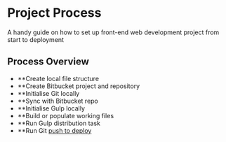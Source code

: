 # Project Process
A handy guide on how to set up front-end web development project from start to deployment

## Process Overview

- **Create local file structure
- **Create Bitbucket project and repository
- **Initialise Git locally
- **Sync with Bitbucket repo
- **Initialise Gulp locally
- **Build or populate working files
- **Run Gulp distribution task
- **Run Git [push to deploy](https://github.com/clockworkmedia/push-to-deploy)
